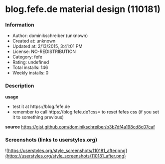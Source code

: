 # blog.fefe.de material design (110181)

### Information
- Author: dominikschreiber (unknown)
- Created at: unknown
- Updated at: 2/13/2015, 3:41:01 PM
- License: NO-REDISTRIBUTION
- Category: fefe
- Rating: undefined
- Total installs: 146
- Weekly installs: 0


### Description
<b>usage</b>
<ul>
<li>test it at https://blog.fefe.de</li>
<li>remember to call https://blog.fefe.de?css= to reset fefes css (if you set it to something previous)</li>
</ul>

<b>source</b>
https://gist.github.com/dominikschreiber/b3b7df4a198cd8c07caf


### Screenshots (links to userstyles.org)
![https://userstyles.org/style_screenshots/110181_after.png](https://userstyles.org/style_screenshots/110181_after.png)


